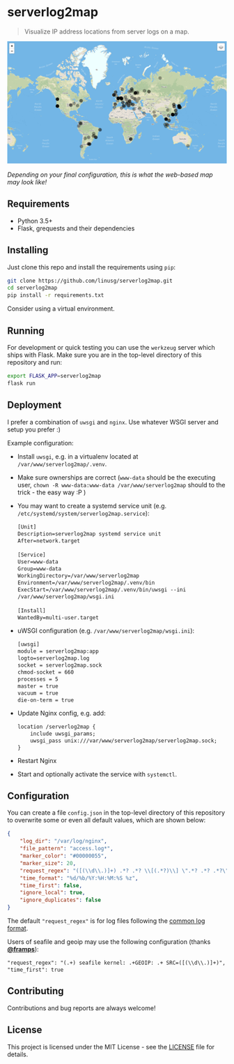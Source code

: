 # serverlog2map
> Visualize IP address locations from server logs on a map.

![Example map](map.png)

*Depending on your final configuration, this is what the web-based map may look like!*

## Requirements

- Python 3.5+
- Flask, grequests and their dependencies

## Installing

Just clone this repo and install the requirements using `pip`:

```bash
git clone https://github.com/linusg/serverlog2map.git
cd serverlog2map
pip install -r requirements.txt
```

Consider using a virtual environment.

## Running

For development or quick testing you can use the `werkzeug` server which ships with Flask. Make sure you are in the
top-level directory of this repository and run:

```bash
export FLASK_APP=serverlog2map
flask run
```

## Deployment

I prefer a combination of `uwsgi` and `nginx`. Use whatever WSGI server and setup you prefer :)

Example configuration:

- Install `uwsgi`, e.g. in a virtualenv located at `/var/www/serverlog2map/.venv`.
- Make sure ownerships are correct (`www-data` should be the executing user,
  `chown -R www-data:www-data /var/www/serverlog2map` should to the trick - the easy way :P )
- You may want to create a systemd service unit (e.g. `/etc/systemd/system/serverlog2map.service`):

    ```
    [Unit]
    Description=serverlog2map systemd service unit
    After=network.target

    [Service]
    User=www-data
    Group=www-data
    WorkingDirectory=/var/www/serverlog2map
    Environment=/var/www/serverlog2map/.venv/bin
    ExecStart=/var/www/serverlog2map/.venv/bin/uwsgi --ini /var/www/serverlog2map/wsgi.ini

    [Install]
    WantedBy=multi-user.target
    ```
- uWSGI configuration (e.g. `/var/www/serverlog2map/wsgi.ini`):

    ```
    [uwsgi]
    module = serverlog2map:app
    logto=serverlog2map.log
    socket = serverlog2map.sock
    chmod-socket = 660
    processes = 5
    master = true
    vacuum = true
    die-on-term = true
    ```
- Update Nginx config, e.g. add:

    ```
    location /serverlog2map {
        include uwsgi_params;
        uwsgi_pass unix:///var/www/serverlog2map/serverlog2map.sock;
    }
    ```
- Restart Nginx
- Start and optionally activate the service with `systemctl`.

## Configuration

You can create a file `config.json` in the top-level directory of this repository to overwrite some or even all default
values, which are shown below:

```json
{
    "log_dir": "/var/log/nginx",
    "file_pattern": "access.log*",
    "marker_color": "#00000055",
    "marker_size": 20,
    "request_regex": "([(\\d\\.)]+) .*? .*? \\[(.*?)\\] \".*? .*? .*?\" \\d+ \\d+(?: \".*?\" \".*?\")?",
    "time_format": "%d/%b/%Y:%H:%M:%S %z",
    "time_first": false,
    "ignore_local": true,
    "ignore_duplicates": false
}
```

The default `"request_regex"` is for log files following the [common log format](https://en.wikipedia.org/wiki/Common_Log_Format).

Users of seafile and geoip may use the following configuration (thanks [**@framps**](https://github.com/framps)):

```
"request_regex": "(.+) seafile kernel: .+GEOIP: .+ SRC=([(\\d\\.)]+)",
"time_first": true
```

## Contributing

Contributions and bug reports are always welcome!

## License

This project is licensed under the MIT License - see the [LICENSE](LICENSE) file for details.

